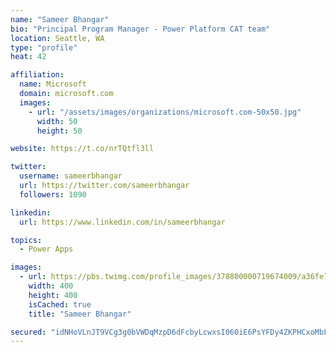 ```yaml
---
name: "Sameer Bhangar"
bio: "Principal Program Manager - Power Platform CAT team"
location: Seattle, WA
type: "profile"
heat: 42

affiliation:
  name: Microsoft
  domain: microsoft.com
  images:
    - url: "/assets/images/organizations/microsoft.com-50x50.jpg"
      width: 50
      height: 50

website: https://t.co/nrTQtfl3ll

twitter:
  username: sameerbhangar
  url: https://twitter.com/sameerbhangar
  followers: 1090

linkedin:
  url: https://www.linkedin.com/in/sameerbhangar

topics:
  - Power Apps

images:
  - url: https://pbs.twimg.com/profile_images/378800000719674009/a36fe7ddfab1778b76e5793772e43798_400x400.jpeg
    width: 400
    height: 400
    isCached: true
    title: "Sameer Bhangar"

secured: "idNHoVLnJT9VCg3g0bVWDqMzpD6dFcbyLcwxsI060iE6PsYFDy4ZKPHCxoMbFgk0oh2Vg6SXuR/x5jEQOe7AMGmxGVmMqs8dQ7fEZxKqdQFpZRRqsI5j5DBf4xwF1v75aJMMCa2ZnYk0DQie6j9X2hHiuMxGQDKsA/RHQenqRGDRdaeM8Mzpud8zJJOAM7obcnh+IwsrbH3259q7Z/0uwNpRzTO4fpXtlAtmnKG7FndSsisB6CtHWvFWLo5VXpAmiwqMlQb/qfO+jLy70LzNjFxt5PiTL2ph6zI5ne5hNdP98hSwSrgYVsvlYxt5R7UehuHpZ4Cd6LeJw5X3mgh5yTNVhaj5/2kGUg5YDtghyapHK4QUoVUU7S9o9+EPnatMwhIjsrG0/gdXvxtLQkhvupN2sjDD+/7ofJL9eHIeuxw=;t6Fi9sZ0Hm5pz4v6rr2EgQ=="
---
```


